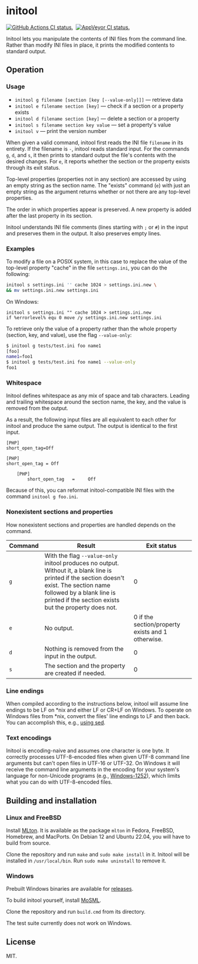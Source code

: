 # initool

[![GitHub Actions CI status.](https://github.com/dbohdan/initool/actions/workflows/ci.yml/badge.svg)](https://github.com/dbohdan/initool/actions/workflows/ci.yml)&nbsp;
[![AppVeyor CI status.](https://ci.appveyor.com/api/projects/status/github/dbohdan/initool?branch=master&svg=true)](https://ci.appveyor.com/project/dbohdan/initool)

Initool lets you manipulate the contents of INI files from the command line.
Rather than modify INI files in place, it prints the modified contents to
standard output.


## Operation

### Usage

* `initool g filename [section [key [--value-only]]]` — retrieve data
* `initool e filename section [key]` — check if a section or a property exists
* `initool d filename section [key]` — delete a section or a property
* `initool s filename section key value` — set a property's value
* `initool v` — print the version number

When given a valid command, initool first reads the INI file `filename` in its
entirety. If the filename is `-`, initool reads standard input. For the
commands `g`, `d`, and `s`, it then prints to standard output the file's
contents with the desired changes. For `e`, it reports whether the section or
the property exists through its exit status.

Top-level properties (properties not in any section) are accessed by using an
empty string as the section name. The "exists" command (`e`) with just an empty
string as the argument returns whether or not there are any top-level
properties.

The order in which properties appear is preserved. A new property is added
after the last property in its section.

Initool understands INI file comments (lines starting with `;` or `#`) in the
input and preserves them in the output. It also preserves empty lines.

### Examples

To modify a file on a POSIX system, in this case to replace the value of the
top-level property "cache" in the file `settings.ini`, you can do the following:

```sh
initool s settings.ini '' cache 1024 > settings.ini.new \
&& mv settings.ini.new settings.ini
```

On Windows:

```batch
initool s settings.ini "" cache 1024 > settings.ini.new
if %errorlevel% equ 0 move /y settings.ini.new settings.ini
```

To retrieve only the value of a property rather than the whole property
(section, key, and value), use the flag `--value-only`:

```sh
$ initool g tests/test.ini foo name1
[foo]
name1=foo1
$ initool g tests/test.ini foo name1 --value-only
foo1
```

### Whitespace

Initool defines whitespace as any mix of space and tab characters. Leading
and trailing whitespace around the section name, the key, and the value is
removed from the output.

As a result, the following input files are all equivalent to each other for
initool and produce the same output. The output is identical to the first input.

```
[PHP]
short_open_tag=Off
```

```
[PHP]
short_open_tag = Off
```

```
    [PHP]
        short_open_tag   =     Off
```

Because of this, you can reformat initool-compatible INI files with the command
`initool g foo.ini`.

### Nonexistent sections and properties

How nonexistent sections and properties are handled depends on the command.

| Command | Result | Exit status |
|---------|--------|--------------|
| `g` | With the flag `--value-only` initool produces no output. Without it, a blank line is printed if the section doesn't exist. The section name followed by a blank line is printed if the section exists but the property does not. | 0 |
| `e` | No output. | 0 if the section/property exists and 1 otherwise. |
| `d` | Nothing is removed from the input in the output. | 0 |
| `s` | The section and the property are created if needed. | 0 |

### Line endings

When compiled according to the instructions below, initool will assume line
endings to be LF on *nix and either LF or CR+LF on Windows. To operate on
Windows files from *nix, convert the files' line endings to LF and then back.
You can accomplish this, e.g., [using sed](http://stackoverflow.com/a/2613834).

### Text encodings

Initool is encoding-naive and assumes one character is one byte. It correctly
processes UTF-8-encoded files when given UTF-8 command line arguments but
can't open files in UTF-16 or UTF-32. On Windows it will receive the command
line arguments in the encoding for your system's language for non-Unicode
programs (e.g., [Windows-1252](https://en.wikipedia.org/wiki/Windows-1252)),
which limits what you can do with UTF-8-encoded files.

## Building and installation

### Linux and FreeBSD

Install [MLton](http://mlton.org/). It is available as the package `mlton` in
Fedora, FreeBSD, Homebrew, and MacPorts. On Debian 12 and Ubuntu 22.04, you will
have to build from source.

Clone the repository and run `make` and `sudo make install` in it. Initool
will be installed in `/usr/local/bin`. Run `sudo make uninstall` to remove it.

### Windows

Prebuilt Windows binaries are available for
[releases](https://github.com/dbohdan/initool/releases).

To build initool yourself, install [MoSML](http://mosml.org).

Clone the repository and run `build.cmd` from its directory.

The test suite currently does not work on Windows.

## License

MIT.
